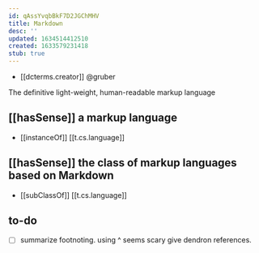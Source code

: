 ```yaml
---
id: qAssYvqbBkF7D2JGChMHV
title: Markdown
desc: ''
updated: 1634514412510
created: 1633579231418
stub: true
---
```



- [[dcterms.creator]] @gruber

The definitive light-weight, human-readable markup language

## [[hasSense]] a markup language

- [[instanceOf]] [[t.cs.language]] 

## [[hasSense]] the class of markup languages based on Markdown

- [[subClassOf]] [[t.cs.language]]

## to-do

- [ ] summarize footnoting. using ^ seems scary give dendron references.
